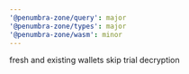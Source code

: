 ```yaml
---
'@penumbra-zone/query': major
'@penumbra-zone/types': major
'@penumbra-zone/wasm': minor
---
```


fresh and existing wallets skip trial decryption
